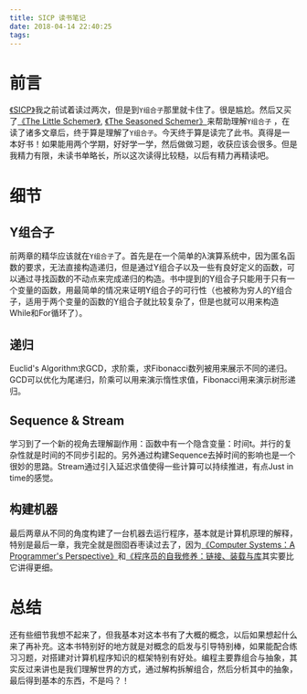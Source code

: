 ```yaml
---
title: SICP 读书笔记
date: 2018-04-14 22:40:25
tags:
---
```


# 前言

[《SICP》](https://book.douban.com/subject/1451622/)我之前试着读过两次，但是到`Y组合子`那里就卡住了。很是尴尬。然后又买了[《The Little Schemer》](https://book.douban.com/subject/1632977/), [《The Seasoned Schemer》](https://book.douban.com/subject/1726083/)来帮助理解`Y组合子` ，在读了诸多文章后，终于算是理解了`Y组合子`。今天终于算是读完了此书。真得是一本好书！如果能用两个学期，好好学一学，然后做做习题，收获应该会很多。但是我精力有限，未读书单略长，所以这次读得比较糙，以后有精力再精读吧。

# 细节

## Y组合子

前两章的精华应该就在`Y组合子`了。首先是在一个简单的λ演算系统中，因为匿名函数的要求，无法直接构造递归，但是通过Y组合子以及一些有良好定义的函数，可以通过寻找函数的不动点来完成递归的构造。书中提到的Y组合子只能用于只有一个变量的函数，用最简单的情况来证明Y组合子的可行性（也被称为穷人的Y组合子，适用于两个变量的函数的Y组合子就比较复杂了，但是也就可以用来构造While和For循环了）。

## 递归

Euclid's Algorithm求GCD，求阶乘，求Fibonacci数列被用来展示不同的递归。GCD可以优化为尾递归，阶乘可以用来演示惰性求值，Fibonacci用来演示树形递归。

## Sequence & Stream

学习到了一个新的视角去理解副作用：函数中有一个隐含变量：时间t。并行的复杂性就是时间的不同步引起的。另外通过构建Sequence去掉时间的影响也是一个很妙的思路。Stream通过引入延迟求值使得一些计算可以持续推进，有点Just in time的感觉。

## 构建机器

最后两章从不同的角度构建了一台机器去运行程序，基本就是计算机原理的解释，特别是最后一章，我完全就是囫囵吞枣读过去了，因为[《Computer Systems：A Programmer's Perspective》](https://book.douban.com/subject/27000879/)和[《程序员的自我修养：链接、装载与库](https://book.douban.com/subject/3652388/)其实要比它讲得更细。

# 总结

还有些细节我想不起来了，但我基本对这本书有了大概的概念，以后如果想起什么来了再补充。这本书特别好的地方就是对概念的启发与引导特别棒，如果能配合练习习题，对搭建对计算机程序知识的框架特别有好处。编程主要靠组合与抽象，其实反过来讲也是我们理解世界的方式，通过解构拆解组合，然后分析其中的抽象，最后得到基本的东西，不是吗？！